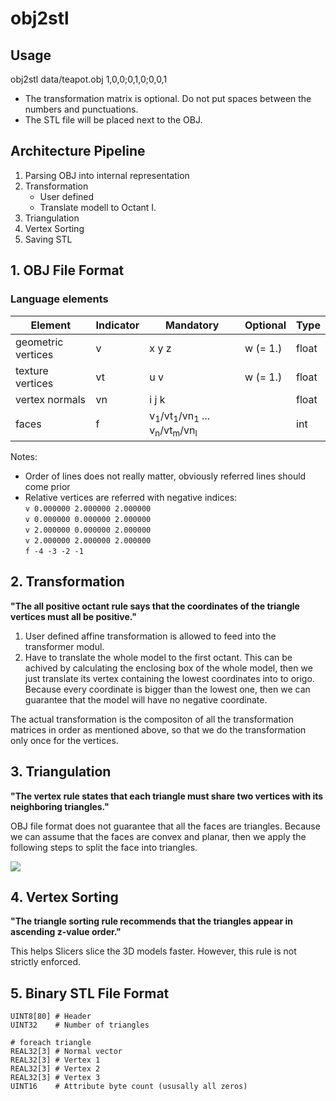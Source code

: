 # obj2stl

## Usage

obj2stl data/teapot.obj 1,0,0;0,1,0;0,0,1

- The transformation matrix is optional. Do not put spaces between the numbers and punctuations.
- The STL file will be placed next to the OBJ.

## Architecture Pipeline

1. Parsing OBJ into internal representation
2. Transformation <br>
   * User defined
   * Translate modell to Octant I.
3. Triangulation
4. Vertex Sorting
5. Saving STL

## 1. OBJ File Format

### Language elements

| Element | Indicator | Mandatory  | Optional | Type | 
|---|---|---|---|---|
|  geometric vertices | v | x y z | w (= 1.)  | float |
|  texture vertices | vt | u v | w (= 1.) | float |
|  vertex normals | vn | i j k |   | float |
|  faces | f | v<sub>1</sub>/vt<sub>1</sub>/vn<sub>1</sub> ... v<sub>n</sub>/vt<sub>m</sub>/vn<sub>l</sub> |   | int |

Notes:
- Order of lines does not really matter, obviously referred lines should come prior
- Relative vertices are referred with negative indices: <br>
```v 0.000000 2.000000 2.000000``` <br>
```v 0.000000 0.000000 2.000000``` <br>
```v 2.000000 0.000000 2.000000``` <br>
```v 2.000000 2.000000 2.000000``` <br>
```f -4 -3 -2 -1```

## 2. Transformation

**"The all positive octant rule says that the coordinates of the triangle vertices must all be positive."**

1. User defined affine transformation is allowed to feed into the transformer modul.
2. Have to translate the whole model to the first octant. This can be achived by calculating the enclosing box of the whole model, then we just translate its vertex containing the lowest coordinates into to origo. Because every coordinate is bigger than the lowest one, then we can guarantee that the model will have no negative coordinate.

The actual transformation is the compositon of all the transformation matrices in order as mentioned above, so that we do the transformation only once for the vertices.

## 3. Triangulation

**"The vertex rule states that each triangle must share two vertices with its neighboring triangles."**

OBJ file format does not guarantee that all the faces are triangles. Because we can assume that the faces are convex and planar, then we apply the following steps to split the face into triangles.

![](./images/obj2stl-Page-1.png)

## 4. Vertex Sorting

**"The triangle sorting rule recommends that the triangles appear in ascending z-value order."**

This helps Slicers slice the 3D models faster. However, this rule is not strictly enforced.

## 5. Binary STL File Format 

```
UINT8[80] # Header
UINT32    # Number of triangles

# foreach triangle
REAL32[3] # Normal vector
REAL32[3] # Vertex 1
REAL32[3] # Vertex 2
REAL32[3] # Vertex 3
UINT16    # Attribute byte count (ususally all zeros)
```
